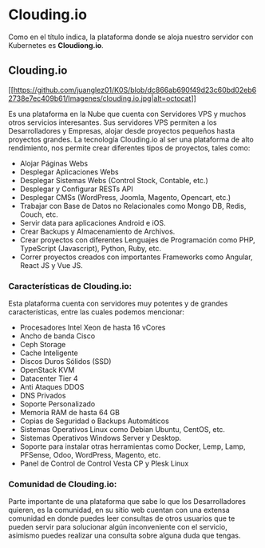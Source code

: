 # Clouding.io

Como en el título indica, la plataforma donde se aloja nuestro servidor con Kubernetes es **Cloudiong.io**.

## Clouding.io
[[https://github.com/juanglez01/K0S/blob/dc866ab690f49d23c60bd02eb62738e7ec409b61/Imagenes/clouding.io.jpg|alt=octocat]]

Es una plataforma en la Nube que cuenta con Servidores VPS y muchos otros servicios interesantes. Sus servidores VPS permiten a los Desarrolladores y Empresas, alojar desde proyectos pequeños hasta proyectos grandes.
La tecnología Clouding.io al ser una plataforma de alto rendimiento, nos permite crear diferentes tipos de proyectos, tales como:

- Alojar Páginas Webs
- Desplegar Aplicaciones Webs
- Desplegar Sistemas Webs (Control Stock, Contable, etc.)
- Desplegar y Configurar  RESTs API
- Desplegar CMSs (WordPress, Joomla, Magento, Opencart, etc.)
- Trabajar con Base de Datos no Relacionales como Mongo DB, Redis, Couch, etc.
- Servir data para aplicaciones Android e iOS.
- Crear Backups y Almacenamiento de Archivos.
- Crear proyectos con diferentes Lenguajes de Programación como PHP, TypeScript (Javascript), Python, Ruby, etc.
- Correr proyectos creados con importantes Frameworks como Angular, React JS y Vue JS.

### Características de Clouding.io:

Esta plataforma cuenta con servidores muy potentes y de grandes características, entre las cuales podemos mencionar:

- Procesadores Intel Xeon de hasta 16 vCores
- Ancho de banda Cisco
- Ceph Storage
- Cache Inteligente
- Discos Duros Sólidos (SSD)
- OpenStack KVM
- Datacenter Tier 4
- Anti Ataques DDOS
- DNS Privados
- Soporte Personalizado
- Memoria RAM de hasta 64 GB
- Copias de Seguridad o Backups Automáticos
- Sistemas Operativos Linux como Debian Ubuntu, CentOS, etc.
- Sistemas Operativos Windows Server y Desktop.
- Soporte para instalar otras herramientas como Docker, Lemp, Lamp, PFSense, Odoo, WordPress, Magento, etc.
- Panel de Control de Control Vesta CP y Plesk Linux

### Comunidad de Clouding.io:
Parte importante de una plataforma que sabe lo que los Desarrolladores quieren, es la comunidad, en su sitio web cuentan con una extensa comunidad en donde puedes leer consultas de otros usuarios que te pueden servir para solucionar algún inconveniente con el servicio, asimismo puedes realizar una consulta sobre alguna duda que tengas.
